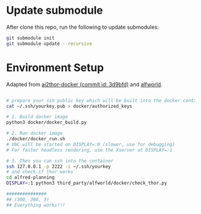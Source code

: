 # Update submodule 

After clone this repo, run the following to update submodules:

```bash
git submodule init
git submodule update --recursive
```

# Environment Setup

Adapted from [ai2thor-docker (commit id: 3d9bfd)](https://github.com/allenai/ai2thor-docker/tree/3d9bfdfbb5caa30fd0c7b35daadea0cb7f05ca94) and [alfworld](https://github.com/alfworld/alfworld).

```bash

# prepare your ssh public key which will be built into the docker container
cat ~/.ssh/yourkey.pub > docker/authorized_keys

# 1. Build docker image
python3 docker/docker_build.py

# 2. Run docker image
./docker/docker_run.sh
# VNC will be started on DISPLAY=:0 (slower, use for debugging)
# For faster headless rendering, use the Xserver at DISPLAY=:1

# 3. Then you can ssh into the container
ssh 127.0.0.1 -p 2222 -i ~/.ssh/yourkey
# and check if thor works
cd alfred-planning
DISPLAY=:1 python3 third_party/alfworld/docker/check_thor.py

###############
## (300, 300, 3)
## Everything works!!!
```
